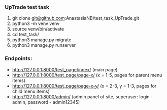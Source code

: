 ### UpTrade test task

1. git clone git@github.com:AnastasiaNB/test_task_UpTrade.git
2. python3 -m venv venv
3. source venv/bin/activate
4. cd test_task/
5. python3 manage.py migrate
6. python3 manage.py runserver

### Endpoints:
- http://127.0.0.1:8000/test_page/index/ (main page)
- http://127.0.0.1:8000/test_page/page-x/ (x = 1-5, pages for parent menu items)
- http://127.0.0.1:8000/test_page/page-x-y/ (x = 2-3, y = 1-3, pages for child menu items)
- http://127.0.0.1:8000/admin/ (admin panel of site, superuser: login - admin, password - admin12345)